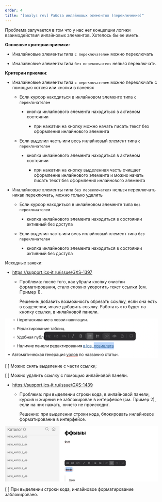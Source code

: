 ```yaml
---
order: 4
title: "[analys rev] Работа инлайновых элементов (переключение)"
---
```


Проблема залучается в том что у нас нет концепции логики взаимодействия инлайновых элементов. Хотелось бы ее иметь.

**Основные критерии приемки:**

-  Иналайновые элементы типа `с переключателем` можно переключать

-  Иналайновые элементы типа `без переключателя` нельзя переключать



**Критерии приемки:**

-  Иналайновые элементы типа `с переключателем` можно переключать с помощью хоткея или кнопки в панелях

   -  Если курсор находиться в инлайновом элементе типа `с переключателем`

      -  кнопка инлайнового элемента находиться в активном состоянии

         -  при нажатии на кнопку можно начать писать текст без оформления инлайнового элемента

   -  Если выделил часть или весь инлайновый элемент типа `с переключателем`

      -  кнопка инлайнового элемента находиться в активном состоянии

         -  при нажатии на кнопку выделенная часть очищает оформление инлайнового элемента и можно начать писать текст без оформления инлайнового элемента

-  Иналайновые элементы типа `без переключателя` нельзя переключать никак переключать, можно только удалить

   -  Если курсор находиться в инлайновом элементе типа `без переключателем`

      -  кнопка инлайнового элемента находиться в состоянии активный без доступа

   -  Если выделил часть или весь инлайновый элемент типа `без переключателем`

      -  кнопка инлайнового элемента находиться в состоянии активный без доступа

Исходные заявки:

-  https://support.ics-it.ru/issue/GXS-1397

   -  Проблема: после того, как убрали кнопку очистки форматирования, стало сложно укоротить текст ссылки (см. Пример 1).

      Решение: добавить возможность  обрезать ссылку, если она есть в выделении, иначе добавить ссылку. Работать это будет на кнопку ссылки, в инлайновой панели.

![](./inline-elment-work_1.png "Пример 1. Выделенная ссылка")



\[ \] Можно снять выделение с части ссылки;

\[ \] Можно удалить ссылку с помощью инлайновой панели.



-  https://support.ics-it.ru/issue/GXS-1439

   -  Проблема: при выделении строки кода, в инлайновой панели, курсив и жирный не заблокирован в интерфейсе (см. Пример 2), если на них нажать, ничего не происходит.

      Решение: при выделении строки кода, блокировать инлайновое форматирование в интерфейсе.

![](./inline-elment-work_0.png "Пример 2. Выделение строки кода")



\[ \] При выделении строки кода, инлайновое форматирование заблокировано.